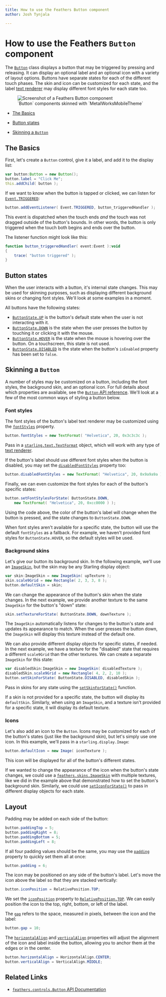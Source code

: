 ```yaml
---
title: How to use the Feathers Button component  
author: Josh Tynjala

---
```

# How to use the Feathers `Button` component

The [`Button`](../api-reference/feathers/controls/Button.html) class displays a button that may be triggered by pressing and releasing. It can display an optional label and an optional icon with a variety of layout options. Buttons have separate states for each of the different touch phases. The skin and icon can be customized for each state, and the label [text renderer](text-renderers.html) may display different font styles for each state too.

<figure>
<img src="images/button.png" srcset="images/button@2x.png 2x" alt="Screenshot of a Feathers Button component" />
<figcaption>`Button` components skinned with `MetalWorksMobileTheme`</figcaption>
</figure>

-   [The Basics](#the-basics)

-   [Button states](#button-states)

-   [Skinning a `Button`](#skinning-a-button)

## The Basics

First, let's create a `Button` control, give it a label, and add it to the display list:

``` actionscript
var button:Button = new Button();
button.label = "Click Me";
this.addChild( button );
```

If we want to know when the button is tapped or clicked, we can listen for [`Event.TRIGGERED`](../api-reference/feathers/controls/BasicButton.html#event:triggered):

``` actionscript
button.addEventListener( Event.TRIGGERED, button_triggeredHandler );
```

This event is dispatched when the touch ends *and* the touch was not dragged outside of the button's bounds. In other words, the button is only triggered when the touch both begins and ends over the button.

The listener function might look like this:

``` actionscript
function button_triggeredHandler( event:Event ):void
{
    trace( "button triggered" );
}
```

## Button states

When the user interacts with a button, it's internal state changes. This may be used for skinning purposes, such as displaying different background skins or changing font styles. We'll look at some examples in a moment.

All buttons have the following states:

* [`ButtonState.UP`](../api-reference/feathers/controls/ButtonState.html#UP) is the button's default state when the user is not interacting with it.
* [`ButtonState.DOWN`](../api-reference/feathers/controls/ButtonState.html#DOWN) is the state when the user presses the button by touching it or clicking it with the mouse.
* [`ButtonState.HOVER`](../api-reference/feathers/controls/ButtonState.html#HOVER) is the state when the mouse is hovering over the button. On a touchscreen, this state is not used.
* [`ButtonState.DISABLED`](../api-reference/feathers/controls/ButtonState.html#DISABLED) is the state when the button's `isEnabled` property has been set to `false`.

## Skinning a `Button`

A number of styles may be customized on a button, including the font styles, the background skin, and an optional icon. For full details about which properties are available, see the [`Button` API reference](../api-reference/feathers/controls/Button.html). We'll look at a few of the most common ways of styling a button below.

### Font styles

The font styles of the button's label text renderer may be customized using the [`fontStyles`](../api-reference/feathers/controls/Button.html#fontStyles) property.

``` actionscript
button.fontStyles = new TextFormat( "Helvetica", 20, 0x3c3c3c );
```

Pass in a [`starling.text.TextFormat`](http://doc.starling-framework.org/current/starling/text/TextFormat.html) object, which will work with any type of [text renderer](text-renderers.html).

If the button's label should use different font styles when the button is disabled, you may set the [`disabledFontStyles`](../api-reference/feathers/controls/Button.html#disabledFontStyles) property too:

``` actionscript
button.disabledFontStyles = new TextFormat( "Helvetica", 20, 0x9a9a9a );
```

Finally, we can even customize the font styles for each of the button's specific states:

``` actionscript
button.setFontStylesForState( ButtonState.DOWN,
	new TextFormat( "Helvetica", 20, 0xcc0000 ) );
```

Using the code above, the color of the button's label will change when the button is pressed, and the state changes to `ButtonState.DOWN`.

When font styles aren't available for a specific state, the button will use the default `fontStyles` as a fallback. For example, we haven't provided font styles for `ButtonState.HOVER`, so the default styles will be used.

### Background skins

Let's give our button its background skin. In the following example, we'll use an [`ImageSkin`](../api-reference/feathers/skins/ImageSkin.html), but the skin may be any Starling display object:

``` actionscript
var skin:ImageSkin = new ImageSkin( upTexture );
skin.scale9Grid = new Rectangle( 2, 3, 3, 8 );
button.defaultSkin = skin;
```

We can change the appearance of the button's skin when the state changes. In the next example, we provide another texture to the same `ImageSkin` for the button's "down" state:

``` actionscript
skin.setTextureForState( ButtonState.DOWN, downTexture );
```

The `ImageSkin` automatically listens for changes to the button's state and updates its appearance to match. When the user presses the button down, the `ImageSkin` will display this texture instead of the default one.

We can also provide different display objects for specific states, if needed. In the next example, we have a texture for the "disabled" state that requires a different `scale9Grid` than the other textures. We can create a separate `ImageSkin` for this state:

``` actionscript
var disabledSkin:ImageSkin = new ImageSkin( disabledTexture );
disabledSkin.scale9Grid = new Rectangle( 4, 2, 2, 10 );
button.setSkinForState( ButtonState.DISABLED, disabledSkin );
```

Pass in skins for any state using the [`setSkinForState()`](../api-reference/feathers/controls/BasicButton.html#setSkinForState()) function.

If a skin is not provided for a specific state, the button will display its `defaultSkin`. Similarly, when using an `ImageSkin`, and a texture isn't provided for a specific state, it will display its default texture.

### Icons

Let's also add an icon to the `Button`. Icons may be customized for each of the button's states (just like the background skin), but let's simply use one icon. In this example, we'll pass in a `starling.display.Image`:

``` actionscript
button.defaultIcon = new Image( iconTexture );
```

This icon will be displayed for all of the button's different states.

If we wanted to change the appearance of the icon when the button's state changes, we could use a [`feathers.skins.ImageSkin`](../api-reference/feathers/skins/ImageSkin.html) with multiple textures, like we did in the example above that demonstrated how to set the button's background skin. Similarly, we could use [`setIconForState()`](../api-reference/feathers/controls/Button.html#setIconForState()) to pass in different display objects for each state.

## Layout

Padding may be added on each side of the button:

``` actionscript
button.paddingTop = 5;
button.paddingRight = 8;
button.paddingBottom = 5;
button.paddingLeft = 8;
```

If all four padding values should be the same, you may use the [`padding`](../api-reference/feathers/controls/Button.html#padding) property to quickly set them all at once:

``` actionscript
button.padding = 6;
```

The icon may be positioned on any side of the button's label. Let's move the icon above the label so that they are stacked vertically:

``` actionscript
button.iconPosition = RelativePosition.TOP;
```

We set the [`iconPosition`](../api-reference/feathers/controls/Button.html#iconPosition) property to [`RelativePosition.TOP`](../api-reference/feathers/layout/RelativePosition.html#TOP). We can easily position the icon to the top, right, bottom, or left of the label.

The [`gap`](../api-reference/feathers/controls/Button.html#gap) refers to the space, measured in pixels, between the icon and the label:

``` actionscript
button.gap = 10;
```

The [`horizontalAlign`](../api-reference/feathers/controls/Button.html#horizontalAlign) and [`verticalAlign`](../api-reference/feathers/controls/Button.html#verticalAlign) properties will adjust the alignment of the icon and label inside the button, allowing you to anchor them at the edges or in the center.

``` actionscript
button.horizontalAlign = HorizontalAlign.CENTER;
button.verticalAlign = VerticalAlign.MIDDLE;
```

## Related Links

-   [`feathers.controls.Button` API Documentation](../api-reference/feathers/controls/Button.html)